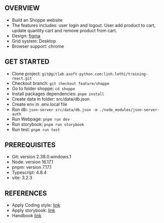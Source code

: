 ## OVERVIEW

- Build an Shoppe website
- The features includes: user login and logout. User add product to cart, update quantity cart and remove product from cart.
- Design: [figma](<https://www.figma.com/file/hzs1lkW5TzXMYaYb0L9AG4/Shoppe-(Community)>)
- Grid system: Desktop
- Browser support: chrome

## GET STARTED

- Clone project: `git@gitlab.asoft-python.com:linh.lethi/training-react.git`
- Checkout branch: `git checkout feature/shoppe`
- Go to folder shoppe: `cd shoppe`
- Install packages dependencies: `pnpm install`
- Create data in folder: src/data/db.json
- Create env in .env.local file
- Run db: `json-server src/data/db.json -m ./node_modules/json-server-auth`
- Run Webpage: `pnpm run dev`
- Run storybook: `pnpm run storybook`
- Run test: `pnpm run test`

## PREREQUISITES

- Git: version 2.38.0.windows.1
- Node: version 16.17.1
- pnpm: version 7.17.1
- Typescript: 4.8.4
- vite: 3.2.3

## REFERENCES

- Apply Coding style: [link](https://www.browserstack.com/guide/coding-standards-best-practices)
- Apply storybook: [link](https://storybook.js.org/blog/storybook-for-vite/)
- Handbook [link](https://reactjs.org/docs/getting-started.html)
